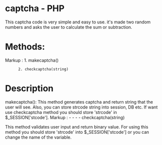 # captcha - PHP
This captcha code is very simple and easy to use. it's made two random numbers and asks the user to calculate the sum or subtraction.
# Methods:
 Markup : 1. makecaptcha()
 
          2. checkcaptcha(string)
# Description

makecaptcha():
This method generates captcha and return string that the user will see. Also, you can store strcode string into session, DB etc.
If want use checkcaptcha method you should store 'strcode' in $_SESSION['stcode'].
Markup :  - - - -
checkcaptcha(string)
          
This method validates user input and return binary value. For using this method you should store 'strcode' into $_SESSION['stcode'] or
you can change the name of the variable.
